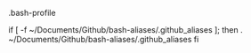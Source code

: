 .bash-profile

if [ -f  ~/Documents/Github/bash-aliases/.github_aliases ]; then
	. ~/Documents/Github/bash-aliases/.github_aliases
fi

